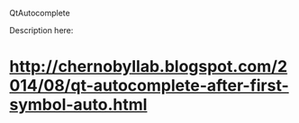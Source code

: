 QtAutocomplete

Description here:

http://chernobyllab.blogspot.com/2014/08/qt-autocomplete-after-first-symbol-auto.html
==============

